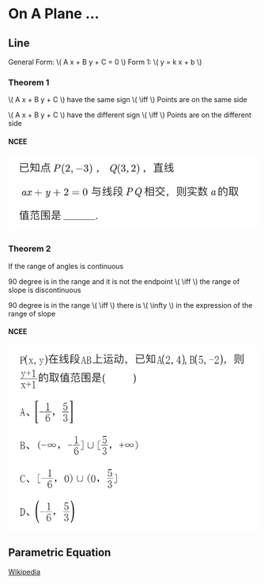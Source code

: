 # On A Plane ...

## Line

General Form: \\( A x + B y + C = 0 \\)
Form 1: \\( y = k x + b \\)

### Theorem 1

\\( A x + B y + C \\) have the same sign \\( \iff \\) Points are on the same side

\\( A x + B y + C \\) have the different sign \\( \iff \\) Points are on the different side

#### NCEE

![1](Plane/NCEE-1.png)

### Theorem 2

If the range of angles is continuous

90 degree is in the range and it is not the endpoint \\( \iff \\) the range of slope is discontinuous

90 degree is in the range \\( \iff \\) there is \\( \infty \\) in the expression of the range of slope

#### NCEE

![2](Plane/NCEE2.png)

## Parametric Equation

[Wikipedia](https://web.archive.org/web/20210116104333/https://en.wikipedia.org/wiki/Parametric_equation)
